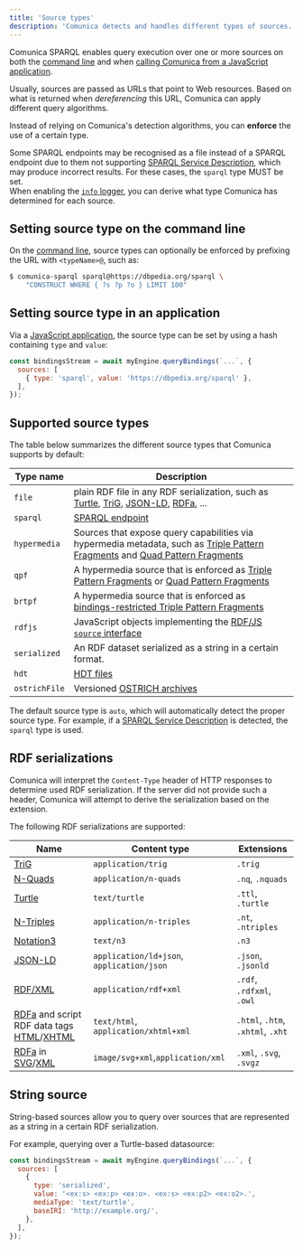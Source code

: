 ```yaml
---
title: 'Source types'
description: 'Comunica detects and handles different types of sources.'
---
```


Comunica SPARQL enables query execution over one or more sources
on both the [command line](/docs/query/getting_started/query_cli/)
and when [calling Comunica from a JavaScript application](/docs/query/getting_started/query_app/).

Usually, sources are passed as URLs that point to Web resources.
Based on what is returned when _dereferencing_ this URL,
Comunica can apply different query algorithms.

Instead of relying on Comunica's detection algorithms,
you can **enforce** the use of a certain type.

<div class="note">
Some SPARQL endpoints may be recognised as a file instead of a SPARQL endpoint due to them not supporting <a href="https://www.w3.org/TR/sparql11-service-description/">SPARQL Service Description</a>,
which may produce incorrect results. For these cases, the <code>sparql</code> type MUST be set.
</div>

<div class="note">
When enabling the <a href="/docs/modify/advanced/logging/"><code>info</code> logger</a>,
you can derive what type Comunica has determined for each source.
</div>

## Setting source type on the command line

On the [command line](/docs/query/getting_started/query_cli/), source types can optionally be enforced by prefixing the URL with `<typeName>@`, such as:
```bash
$ comunica-sparql sparql@https://dbpedia.org/sparql \
    "CONSTRUCT WHERE { ?s ?p ?o } LIMIT 100"
```

## Setting source type in an application

Via a [JavaScript application](/docs/query/getting_started/query_app/),
the source type can be set by using a hash containing `type` and `value`:
```javascript
const bindingsStream = await myEngine.queryBindings(`...`, {
  sources: [
    { type: 'sparql', value: 'https://dbpedia.org/sparql' },
  ],
});
```

## Supported source types

The table below summarizes the different source types that Comunica supports by default:

| **Type name** | **Description**                                                                                                                                                                                                                                                                |
|---------------|--------------------------------------------------------------------------------------------------------------------------------------------------------------------------------------------------------------------------------------------------------------------------------|
| `file`        | plain RDF file in any RDF serialization, such as [Turtle](https://www.w3.org/TR/turtle/), [TriG](https://www.w3.org/TR/trig/), [JSON-LD](https://json-ld.org/), [RDFa](https://www.w3.org/TR/rdfa-primer/), ...                                                                |
| `sparql`      | [SPARQL endpoint](https://www.w3.org/TR/sparql11-protocol/)                                                                                                                                                                                                                    |
| `hypermedia`  | Sources that expose query capabilities via hypermedia metadata, such as [Triple Pattern Fragments](https://linkeddatafragments.org/specification/triple-pattern-fragments/) and [Quad Pattern Fragments](https://linkeddatafragments.org/specification/quad-pattern-fragments/) |
| `qpf`         | A hypermedia source that is enforced as [Triple Pattern Fragments](https://linkeddatafragments.org/specification/triple-pattern-fragments/) or [Quad Pattern Fragments](https://linkeddatafragments.org/specification/quad-pattern-fragments/)                                 |
| `brtpf`       | A hypermedia source that is enforced as [bindings-restricted Triple Pattern Fragments](https://arxiv.org/abs/1608.08148)                                                                                                                                                       |
| `rdfjs`       | JavaScript objects implementing the [RDF/JS `source` interface](/docs/query/advanced/rdfjs_querying/)                                                                                                                                                                          |
| `serialized`  | An RDF dataset serialized as a string in a certain format.                                                                                                                                                                                                                     |
| `hdt`         | [HDT files](/docs/query/advanced/hdt/)                                                                                                                                                                                                                                         |
| `ostrichFile` | Versioned [OSTRICH archives](https://github.com/rdfostrich/comunica-query-sparql-ostrich)                                                                                                                                                                                      |

The default source type is `auto`,
which will automatically detect the proper source type.
For example, if a [SPARQL Service Description](https://www.w3.org/TR/sparql11-service-description/)
is detected, the `sparql` type is used.

## RDF serializations

Comunica will interpret the `Content-Type` header of HTTP responses to determine used RDF serialization.
If the server did not provide such a header, Comunica will attempt to derive the serialization based on the extension.

The following RDF serializations are supported:

| **Name** | **Content type** | **Extensions** |
| -------- | ---------------- | ------------- |
| [TriG](https://www.w3.org/TR/trig/) | `application/trig` | `.trig` |
| [N-Quads](https://www.w3.org/TR/n-quads/) | `application/n-quads` | `.nq`, `.nquads` |
| [Turtle](https://www.w3.org/TR/turtle/) | `text/turtle` | `.ttl`, `.turtle` |
| [N-Triples](https://www.w3.org/TR/n-triples/) | `application/n-triples` | `.nt`, `.ntriples` |
| [Notation3](https://www.w3.org/TeamSubmission/n3/) | `text/n3` | `.n3` |
| [JSON-LD](https://json-ld.org/) | `application/ld+json`, `application/json` | `.json`, `.jsonld` |
| [RDF/XML](https://www.w3.org/TR/rdf-syntax-grammar/) | `application/rdf+xml` | `.rdf`, `.rdfxml`, `.owl` |
| [RDFa](https://www.w3.org/TR/rdfa-in-html/) and script RDF data tags [HTML](https://html.spec.whatwg.org/multipage/)/[XHTML](https://www.w3.org/TR/xhtml-rdfa/) | `text/html`, `application/xhtml+xml` | `.html`, `.htm`, `.xhtml`, `.xht` |
| [RDFa](https://www.w3.org/TR/2008/REC-SVGTiny12-20081222/metadata.html#MetadataAttributes) in [SVG](https://www.w3.org/TR/SVGTiny12/)/[XML](https://html.spec.whatwg.org/multipage/) | `image/svg+xml`,`application/xml` | `.xml`, `.svg`, `.svgz` |

## String source

String-based sources allow you to query over sources that are represented as a string in a certain RDF serialization.

For example, querying over a Turtle-based datasource:
```javascript
const bindingsStream = await myEngine.queryBindings(`...`, {
  sources: [
    {
      type: 'serialized',
      value: '<ex:s> <ex:p> <ex:o>. <ex:s> <ex:p2> <ex:o2>.',
      mediaType: 'text/turtle',
      baseIRI: 'http://example.org/',
    },
  ],
});
```
